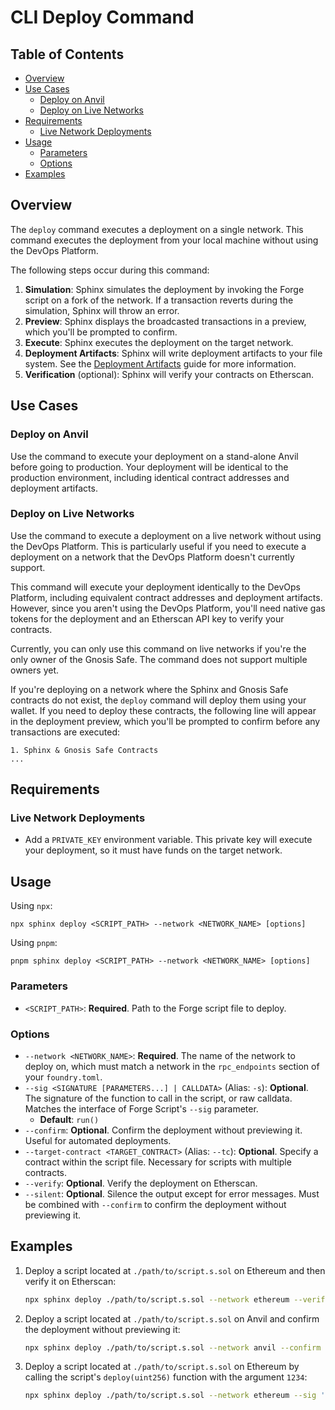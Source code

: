 # CLI Deploy Command

## Table of Contents

- [Overview](#overview)
- [Use Cases](#use-cases)
  - [Deploy on Anvil](#deploy-on-anvil)
  - [Deploy on Live Networks](#deploy-on-live-networks)
- [Requirements](#requirements)
  - [Live Network Deployments](#live-network-deployments)
- [Usage](#usage)
  - [Parameters](#parameters)
  - [Options](#options)
- [Examples](#examples)

## Overview
The `deploy` command executes a deployment on a single network. This command executes the deployment from your local machine without using the DevOps Platform.

The following steps occur during this command:
1. **Simulation**: Sphinx simulates the deployment by invoking the Forge script on a fork of the network. If a transaction reverts during the simulation, Sphinx will throw an error.
2. **Preview**: Sphinx displays the broadcasted transactions in a preview, which you'll be prompted to confirm.
3. **Execute**: Sphinx executes the deployment on the target network.
4. **Deployment Artifacts**: Sphinx will write deployment artifacts to your file system. See the [Deployment Artifacts](https://github.com/hujw77/sphinx/blob/main/docs/deployment-artifacts.md) guide for more information.
5. **Verification** (optional): Sphinx will verify your contracts on Etherscan.

## Use Cases

### Deploy on Anvil

Use the command to execute your deployment on a stand-alone Anvil before going to production. Your deployment will be identical to the production environment, including identical contract addresses and deployment artifacts.

### Deploy on Live Networks

Use the command to execute a deployment on a live network without using the DevOps Platform. This is particularly useful if you need to execute a deployment on a network that the DevOps Platform doesn't currently support.

This command will execute your deployment identically to the DevOps Platform, including equivalent contract addresses and deployment artifacts. However, since you aren't using the DevOps Platform, you'll need native gas tokens for the deployment and an Etherscan API key to verify your contracts.

Currently, you can only use this command on live networks if you're the only owner of the Gnosis Safe. The command does not support multiple owners yet.

If you're deploying on a network where the Sphinx and Gnosis Safe contracts do not exist, the `deploy` command will deploy them using your wallet. If you need to deploy these contracts, the following line will appear in the deployment preview, which you'll be prompted to confirm before any transactions are executed:
```
1. Sphinx & Gnosis Safe Contracts
...
```

## Requirements

### Live Network Deployments

- Add a `PRIVATE_KEY` environment variable. This private key will execute your deployment, so it must have funds on the target network.

## Usage

Using `npx`:

```
npx sphinx deploy <SCRIPT_PATH> --network <NETWORK_NAME> [options]
```

Using `pnpm`:

```
pnpm sphinx deploy <SCRIPT_PATH> --network <NETWORK_NAME> [options]
```

### Parameters
- `<SCRIPT_PATH>`: **Required**. Path to the Forge script file to deploy.

### Options
- `--network <NETWORK_NAME>`: **Required**. The name of the network to deploy on, which must match a network in the `rpc_endpoints` section of your `foundry.toml`.
- `--sig <SIGNATURE [PARAMETERS...] | CALLDATA>` (Alias: `-s`): **Optional**. The signature of the function to call in the script, or raw calldata. Matches the interface of Forge Script's `--sig` parameter.
  - **Default**: `run()`
- `--confirm`: **Optional**. Confirm the deployment without previewing it. Useful for automated deployments.
- `--target-contract <TARGET_CONTRACT>` (Alias: `--tc`): **Optional**. Specify a contract within the script file. Necessary for scripts with multiple contracts.
- `--verify`: **Optional**. Verify the deployment on Etherscan.
- `--silent`: **Optional**. Silence the output except for error messages. Must be combined with `--confirm` to confirm the deployment without previewing it.

## Examples
1. Deploy a script located at `./path/to/script.s.sol` on Ethereum and then verify it on Etherscan:
   ```bash
   npx sphinx deploy ./path/to/script.s.sol --network ethereum --verify
   ```

2. Deploy a script located at `./path/to/script.s.sol` on Anvil and confirm the deployment without previewing it:
   ```bash
   npx sphinx deploy ./path/to/script.s.sol --network anvil --confirm
   ```

3. Deploy a script located at `./path/to/script.s.sol` on Ethereum by calling the script's `deploy(uint256)` function with the argument `1234`:
   ```bash
   npx sphinx deploy ./path/to/script.s.sol --network ethereum --sig 'deploy(uint256)' 1234
   ```
